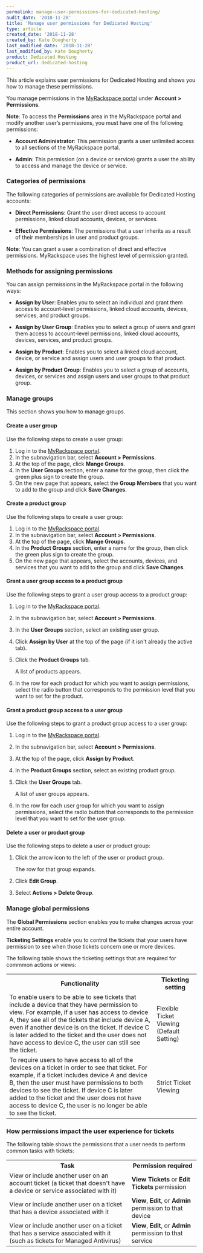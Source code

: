 ```yaml
---
permalink: manage-user-permissions-for-dedicated-hosting/
audit_date: '2018-11-28'
title: 'Manage user permissions for Dedicated Hosting'
type: article
created_date: '2018-11-28'
created_by: Kate Dougherty
last_modified_date: '2018-11-28'
last_modified_by: Kate Dougherty
product: Dedicated Hosting
product_url: dedicated-hosting
---
```


This article explains user permissions for Dedicated Hosting and shows you
how to manage these permissions.

You manage permissions in the [MyRackspace
portal](https://login.rackspace.com) under **Account > Permissions**.

**Note**: To access the **Permissions** area in the MyRackspace portal and
modify another user’s permissions, you must have one of the following
permissions:

  - **Account Administrator**: This permission grants a user unlimited access
    to all sections of the MyRackspace portal.

  - **Admin**: This permission (on a device or service) grants a user the
    ability to access and manage the device or service.

### Categories of permissions

The following categories of permissions are available for Dedicated Hosting
accounts:

- **Direct Permissions**: Grant the user direct access to
  account permissions, linked cloud accounts, devices, or services.

- **Effective Permissions**: The permissions that a user inherits as a result
  of their memberships in user and product groups.

**Note**: You can grant a user a combination of direct and effective
permissions. MyRackspace uses the highest level of permission granted.

### Methods for assigning permissions

You can assign permissions in the MyRackspace portal in the following ways:

- **Assign by User**: Enables you to select an individual and grant them
  access to account-level permissions, linked cloud accounts, devices,
  services, and product groups.

- **Assign by User Group**: Enables you to select a group of users and
  grant them access to account-level permissions, linked cloud accounts,
  devices, services, and product groups.

- **Assign by Product**: Enables you to select a linked cloud account, device,
  or service and assign users and user groups to that product.

- **Assign by Product Group**: Enables you to select a group of
  accounts, devices, or services and assign users and user groups to that
  product group.

### Manage groups

This section shows you how to manage groups.

#### Create a user group

Use the following steps to create a user group:

1. Log in to the [MyRackspace portal](https://login.rackspace.com).
2. In the subnavigation bar, select **Account > Permissions**.
3. At the top of the page, click **Mange Groups**.
4. In the **User Groups** section, enter a name for the group, then click the
   green plus sign to create the group.
5. On the new page that appears, select the **Group Members** that you want to
   add to the group and click **Save Changes**.

#### Create a product group

Use the following steps to create a user group:

1. Log in to the [MyRackspace portal](https://login.rackspace.com).
2. In the subnavigation bar, select **Account > Permissions**.
3. At the top of the page, click **Mange Groups**.
4. In the **Product Groups** section, enter a name for the group, then click
   the green plus sign to create the group.
5. On the new page that appears, select the accounts, devices, and services
   that you want to add to the group and click **Save Changes**.

#### Grant a user group access to a product group

Use the following steps to grant a user group access to a product group:

1. Log in to the [MyRackspace portal](https://login.rackspace.com).
2. In the subnavigation bar, select **Account > Permissions**.
3. In the **User Groups** section, select an existing user group.
4. Click **Assign by User** at the top of the page (if it isn't already the
   active tab).
5. Click the **Product Groups** tab.

    A list of products appears.

6. In the row for each product for which you want to assign permissions,
   select the radio button that corresponds to the permission level that you
   want to set for the product.

#### Grant a product group access to a user group

Use the following steps to grant a product group access to a user group:

1. Log in to the [MyRackspace portal](https://login.rackspace.com).
2. In the subnavigation bar, select **Account > Permissions**.
3. At the top of the page, click **Assign by Product**.
4. In the **Product Groups** section, select an existing product group.
5. Click the **User Groups** tab.

    A list of user groups appears.

6. In the row for each user group for which you want to assign permissions,
   select the radio button that corresponds to the permission level that you
   want to set for the user group.

#### Delete a user or product group

Use the following steps to delete a user or product group:

1. Click the arrow icon to the left of the user or product group.

    The row for that group expands.

2. Click **Edit Group**.

3. Select **Actions > Delete Group**.

### Manage global permissions

The **Global Permissions** section enables you to make changes across your
entire account.

**Ticketing Settings** enable you to control the tickets that your users have
permission to see when those tickets concern one or more devices.

The following table shows the ticketing settings that are required for commmon
actions or views:

<table>
  <tr>
    <th>Functionality</th>
    <th>Ticketing setting</th>
  </tr>
  <tr>
    <td>To enable users to be able to see tickets that include a device that they have permission to view. For example, if a user has access to device A, they see all of the tickets that include device A, even if another device is on the ticket. If device C is later added to the ticket and the user does not have access to device C, the user can still see the ticket.</td>
    <td>Flexible Ticket Viewing (Default Setting)</td>
  </tr>
  <tr>
    <td>To require users to have access to all of the devices on a ticket in order to see that ticket. For example, if a ticket includes device A and device B, then the user must have permissions to both devices to see the ticket. If device C is later added to the ticket and the user does not have access to device C, the user is no longer be able to see the ticket.</td>
    <td>Strict Ticket Viewing</td>
  </tr>
</table>

### How permissions impact the user experience for tickets

The following table shows the permissions that a user needs to perform common
tasks with tickets:

<table>
  <tr>
    <th>Task</th>
    <th>Permission required</th>
  </tr>
  <tr>
    <td>View or include another user on an account ticket (a ticket that doesn't have a device or service associated with it)</td>
    <td><b>View Tickets</b> or <b>Edit Tickets</b> permission</td>
  </tr>
  <tr>
    <td>View or include another user on a ticket that has a device associated with it</td>
    <td><b>View</b>, <b>Edit</b>, or <b>Admin</b> permission to that device</td>
  </tr>
  <tr>
    <td>View or include another user on a ticket that has a service associated with it (such as tickets for Managed Antivirus)</td>
    <td><b>View</b>, <b>Edit</b>, or <b>Admin</b> permission to that service</td>
  </tr>
</table>

